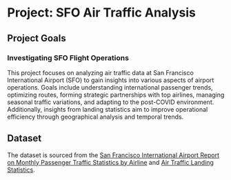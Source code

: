 # Project: SFO Air Traffic Analysis

## Project Goals

### Investigating SFO Flight Operations

This project focuses on analyzing air traffic data at San Francisco International Airport (SFO) to gain insights into various aspects of airport operations. Goals include understanding international passenger trends, optimizing routes, forming strategic partnerships with top airlines, managing seasonal traffic variations, and adapting to the post-COVID environment. Additionally, insights from landing statistics aim to improve operational efficiency through geographical analysis and temporal trends.

## Dataset

The dataset is sourced from the [San Francisco International Airport Report on Monthly Passenger Traffic Statistics by Airline](https://data.sfgov.org/Transportation/Air-Traffic-Passenger-Statistics/rkru-6vcg/about_data) and [Air Traffic Landing Statistics](https://data.sfgov.org/Transportation/Air-Traffic-Landings-Statistics/fpux-q53t/about_data).

